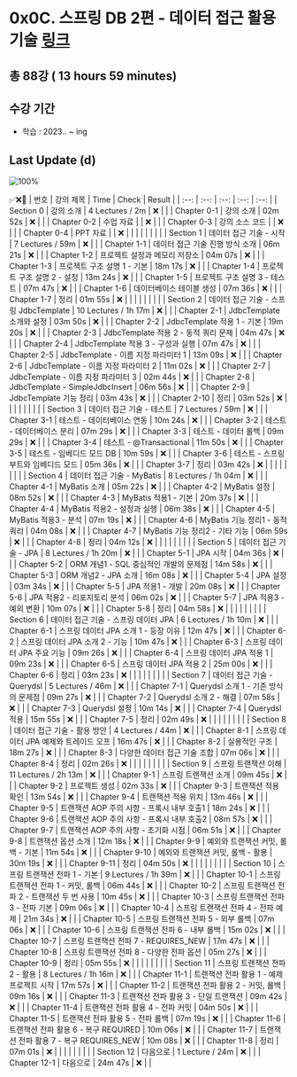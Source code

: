 # 0x0C. 스프링 DB 2편 - 데이터 접근 활용 기술 [링크](https://www.inflearn.com/course/%EC%8A%A4%ED%94%84%EB%A7%81-db-2)

## 총 88강 ( 13 hours 59 minutes)

## 수강 기간 
- 학습          : 2023.. ~ ing

## Last Update (d)    

![100%](https://progress-bar.dev/0/?scale=88&title=progress&width=500&color=babaca&suffix=/88)

✅❌:hammer:
| 번호 | 강의 제목 | Time | Check | Result |
| :--: | :--: | :--: | :--: | :--: |
| Section 0 | 강의 소개 | 4 Lectures / 2m | ❌ |  |
| Chapter 0-1 | 강의 소개 | 02m 52s | ❌ | |
| Chapter 0-2 | 수업 자료 |  | ❌ | |
| Chapter 0-3 | 강의 소스 코드 |  | ❌ | | 
| Chapter 0-4 | PPT 자료 |  | ❌ | | 
| | | | | |
| Section 1 | 데이터 접근 기술 - 시작 | 7 Lectures / 59m | ❌ | |
| Chapter 1-1 | 데이터 접근 기술 진행 방식 소개 | 06m 21s | ❌ | | 
| Chapter 1-2 | 프로젝트 설정과 메모리 저장소 | 04m 07s | ❌ | |
| Chapter 1-3 | 프로젝트 구조 설명 1 - 기본 | 18m 17s | ❌ | | 
| Chapter 1-4 | 프로젝트 구조 설명 2 - 설정 | 13m 24s | ❌ | |
| Chapter 1-5 | 프로젝트 구조 설명 3 - 테스트 | 07m 47s | ❌ | |
| Chapter 1-6 | 데이터베이스 테이블 생성 | 07m 36s | ❌ | | 
| Chapter 1-7 | 정리 | 01m 55s | ❌ | | 
| | | | | |
| Section 2 | 데이터 접근 기술 - 스프링 JdbcTemplate | 10 Lectures / 1h 17m | ❌ | |
| Chapter 2-1 | JdbcTemplate 소개와 설정 | 03m 50s | ❌ | | 
| Chapter 2-2 | JdbcTemplate 적용 1 - 기본 | 19m 20s | ❌ | |
| Chapter 2-3 | JdbcTemplate 적용 2 - 동적 쿼리 문제 | 04m 47s | ❌ | | 
| Chapter 2-4 | JdbcTemplate 적용 3 - 구성과 실행 | 07m 47s | ❌ | | 
| Chapter 2-5 | JdbcTemplate - 이름 지정 파라미터 1 | 13m 09s | ❌ | |
| Chapter 2-6 | JdbcTemplate - 이름 지정 파라미터 2 | 11m 02s | ❌ | | 
| Chapter 2-7 | JdbcTemplate - 이름 지정 파라미터 3 | 02m 44s | ❌ | | 
| Chapter 2-8 | JdbcTemplate - SimpleJdbcInsert | 06m 56s | ❌ | |
| Chapter 2-9 | JdbcTemplate 기능 정리 | 03m 43s | ❌ | | 
| Chapter 2-10 | 정리 | 03m 52s | ❌ | | 
| | | | | |
| Section 3 | 데이터 접근 기술 - 테스트 | 7 Lectures / 59m | ❌ | |
| Chapter 3-1 | 테스트 - 데이터베이스 연동 | 10m 24s | ❌ | | 
| Chapter 3-2 | 테스트 - 데이터베이스 분리 | 07m 29s | ❌ | |
| Chapter 3-3 | 테스트 - 데이터 롤백 | 09m 29s | ❌ | | 
| Chapter 3-4 | 테스트 - @Transactional | 11m 50s | ❌ | | 
| Chapter 3-5 | 테스트 - 임베디드 모드 DB | 10m 59s | ❌ | | 
| Chapter 3-6 | 테스트 - 스프링 부트와 임베디드 모드 | 05m 36s | ❌ | | 
| Chapter 3-7 | 정리 | 03m 42s | ❌ | |
| | | | | |
| Section 4 | 데이터 접근 기술 - MyBatis | 8 Lectures / 1h 04m | ❌ | | 
| Chapter 4-1 | MyBatis 소개 | 05m 22s | ❌ | | 
| Chapter 4-2 | MyBatis 설정 | 08m 52s | ❌ | | 
| Chapter 4-3 | MyBatis 적용1 - 기본 | 20m 37s | ❌ | | 
| Chapter 4-4 | MyBatis 적용2 - 설정과 실행 | 06m 38s | ❌ | | 
| Chapter 4-5 | MyBatis 적용3 - 분석 | 07m 19s | ❌ | | 
| Chapter 4-6 | MyBatis 기능 정리1 - 동적 쿼리 | 04m 08s | ❌ | | 
| Chapter 4-7 | MyBatis 기능 정리2 - 기타 기능 | 06m 59s | ❌ | | 
| Chapter 4-8 | 정리 | 04m 12s | ❌ | | 
| | | | | |
| Section 5 | 데이터 접근 기술 - JPA | 8 Lectures / 1h 20m | ❌ | | 
| Chapter 5-1 | JPA 시작 | 04m 36s | ❌ | | 
| Chapter 5-2 | ORM 개념1 - SQL 중심적인 개발의 문제점 | 14m 58s | ❌ | | 
| Chapter 5-3 | ORM 개념2 - JPA 소개 | 16m 08s | ❌ | | 
| Chapter 5-4 | JPA 설정 | 03m 34s | ❌ | | 
| Chapter 5-5 | JPA 적용1 - 개발 | 20m 08s | ❌ | | 
| Chapter 5-6 | JPA 적용2 - 리포지토리 분석 | 06m 02s | ❌ | | 
| Chapter 5-7 | JPA 적용3 - 예외 변환 | 10m 07s | ❌ | | 
| Chapter 5-8 | 정리 | 04m 58s | ❌ | | 
| | | | | |
| Section 6 | 데이터 접근 기술 - 스프링 데이터 JPA | 6 Lectures / 1h 10m | ❌ | | 
| Chapter 6-1 | 스프링 데이터 JPA 소개 1 - 등장 이유 | 12m 47s | ❌ | | 
| Chapter 6-2 | 스프링 데이터 JPA 소개 2 - 기능 | 10m 47s | ❌ | | 
| Chapter 6-3 | 스프링 데이터 JPA 주요 기능 | 09m 26s | ❌ | | 
| Chapter 6-4 | 스프링 데이터 JPA 적용 1 | 09m 23s | ❌ | | 
| Chapter 6-5 | 스프링 데이터 JPA 적용 2 | 25m 00s | ❌ | | 
| Chapter 6-6 | 정리 | 03m 23s | ❌ | | 
| | | | | |
| Section 7 | 데이터 접근 기술 - Querydsl | 5 Lectures / 46m | ❌ | | 
| Chapter 7-1 | Querydsl 소개 1 - 기존 방식의 문제점 | 09m 27s | ❌ | | 
| Chapter 7-2 | Querydsl 소개 2 - 해결 | 07m 58s | ❌ | | 
| Chapter 7-3 | Querydsl 설정 | 10m 14s | ❌ | | 
| Chapter 7-4 | Querydsl 적용 | 15m 55s | ❌ | | 
| Chapter 7-5 | 정리 | 02m 49s | ❌ | | 
| | | | | |
| Section 8 | 데이터 접근 기술 - 활용 방안 | 4 Lectures / 44m | ❌ | | 
| Chapter 8-1 | 스프링 데이터 JPA 예제와 트레이드 오프 | 16m 47s | ❌ | | 
| Chapter 8-2 | 실용적인 구조 | 18m 27s | ❌ | | 
| Chapter 8-3 | 다양한 데이터 접근 기술 조합 | 07m 06s | ❌ | | 
| Chapter 8-4 | 정리 | 02m 26s | ❌ | | 
| | | | | |
| Section 9 | 스프링 트랜잭션 이해 | 11 Lectures / 2h 13m | ❌ | | 
| Chapter 9-1 | 스프링 트랜잭션 소개 | 09m 45s | ❌ | | 
| Chapter 9-2 | 프로젝트 생성 | 02m 33s | ❌ | | 
| Chapter 9-3 | 트랜잭션 적용 확인 | 13m 54s | ❌ | | 
| Chapter 9-4 | 트랜잭션 적용 위치 | 13m 46s | ❌ | | 
| Chapter 9-5 | 트랜잭션 AOP 주의 사항 - 프록시 내부 호출1 | 18m 24s | ❌ | | 
| Chapter 9-6 | 트랜잭션 AOP 주의 사항 - 프록시 내부 호출2 | 08m 57s | ❌ | | 
| Chapter 9-7 | 트랜잭션 AOP 주의 사항 - 초기화 시점 | 06m 51s | ❌ | | 
| Chapter 9-8 | 트랜잭션 옵션 소개 | 12m 18s | ❌ | | 
| Chapter 9-9 | 예외와 트랜잭션 커밋, 롤백 - 기본 | 11m 54s | ❌ | | 
| Chapter 9-10 | 예외와 트랜잭션 커밋, 롤백 - 활용 | 30m 19s | ❌ | | 
| Chapter 9-11 | 정리 | 04m 50s | ❌ | | 
| | | | | |
| Section 10 | 스프링 트랜잭션 전파 1 - 기본 | 9 Lectures / 1h 39m | ❌ | | 
| Chapter 10-1 | 스프링 트랜잭션 전파 1 - 커밋, 롤백 | 06m 44s | ❌ | | 
| Chapter 10-2 | 스프링 트랜잭션 전파 2 - 트랜잭션 두 번 사용 | 10m 45s | ❌ | | 
| Chapter 10-3 | 스프링 트랜잭션 전파 3 - 전파 기본 | 09m 06s | ❌ | | 
| Chapter 10-4 | 스프링 트랜잭션 전파 4 - 전파 예제 | 21m 34s | ❌ | | 
| Chapter 10-5 | 스프링 트랜잭션 전파 5 - 외부 롤백 | 07m 06s | ❌ | | 
| Chapter 10-6 | 스프링 트랜잭션 전파 6 - 내부 롤백 | 15m 02s | ❌ | | 
| Chapter 10-7 | 스프링 트랜잭션 전파 7 - REQUIRES_NEW | 17m 47s | ❌ | | 
| Chapter 10-8 | 스프링 트랜잭션 전파 8 - 다양한 전파 옵션 | 05m 27s | ❌ | | 
| Chapter 10-9 | 정리 | 05m 55s | ❌ | | 
| | | | | |
| Section 11 | 스프링 트랜잭션 전파 2 - 활용 | 8 Lectures / 1h 16m | ❌ | | 
| Chapter 11-1 | 트랜잭션 전파 활용 1 - 예제 프로젝트 시작 | 17m 57s | ❌ | | 
| Chapter 11-2 | 트랜잭션 전파 활용 2 - 커밋, 롤백 | 09m 16s | ❌ | | 
| Chapter 11-3 | 트랜잭션 전파 활용 3 - 단일 트랜잭션 | 09m 42s | ❌ | | 
| Chapter 11-4 | 트랜잭션 전파 활용 4 - 전파 커밋 | 04m 50s | ❌ | | 
| Chapter 11-5 | 트랜잭션 전파 활용 5 - 전파 롤백 | 07m 19s | ❌ | | 
| Chapter 11-6 | 트랜잭션 전파 활용 6 - 복구 REQUIRED | 10m 06s | ❌ | | 
| Chapter 11-7 | 트랜잭션 전파 활용 7 - 복구 REQUIRES_NEW | 10m 08s | ❌ | | 
| Chapter 11-8 | 정리 | 07m 01s | ❌ | | 
| | | | | |
| Section 12 | 다음으로 | 1 Lecture / 24m | ❌ | | 
| Chapter 12-1 | 다음으로 | 24m 47s | ❌ | | 
